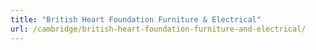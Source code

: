 ```yaml
---
title: "British Heart Foundation Furniture & Electrical"
url: /cambridge/british-heart-foundation-furniture-and-electrical/
---
```

